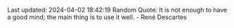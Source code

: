 Last updated: 2024-04-02 18:42:19
Random Quote: It is not enough to have a good mind; the main thing is to use it well. - René Descartes